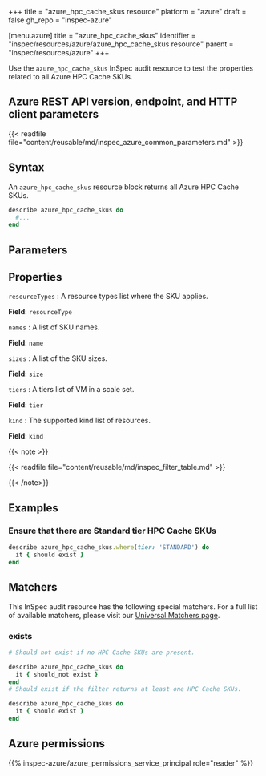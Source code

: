 +++
title = "azure_hpc_cache_skus resource"
platform = "azure"
draft = false
gh_repo = "inspec-azure"

[menu.azure]
title = "azure_hpc_cache_skus"
identifier = "inspec/resources/azure/azure_hpc_cache_skus resource"
parent = "inspec/resources/azure"
+++

Use the `azure_hpc_cache_skus` InSpec audit resource to test the properties related to all Azure HPC Cache SKUs.

## Azure REST API version, endpoint, and HTTP client parameters

{{< readfile file="content/reusable/md/inspec_azure_common_parameters.md" >}}

## Syntax

An `azure_hpc_cache_skus` resource block returns all Azure HPC Cache SKUs.

```ruby
describe azure_hpc_cache_skus do
  #...
end
```

## Parameters

## Properties

`resourceTypes`
: A resource types list where the SKU applies.

**Field**: `resourceType`

`names`
: A list of SKU names.

**Field**: `name`

`sizes`
: A list of the SKU sizes.

**Field**: `size`

`tiers`
: A tiers list of VM in a scale set.

**Field**: `tier`

`kind`
: The supported kind list of resources.

**Field**: `kind`

{{< note >}}

{{< readfile file="content/reusable/md/inspec_filter_table.md" >}}

{{< /note>}}

## Examples

### Ensure that there are Standard tier HPC Cache SKUs

```ruby
describe azure_hpc_cache_skus.where(tier: 'STANDARD') do
  it { should exist }
end
```

## Matchers

This InSpec audit resource has the following special matchers. For a full list of available matchers, please visit our [Universal Matchers page](https://www.inspec.io/docs/reference/matchers/).

### exists

```ruby
# Should not exist if no HPC Cache SKUs are present.

describe azure_hpc_cache_skus do
  it { should_not exist }
end
# Should exist if the filter returns at least one HPC Cache SKUs.

describe azure_hpc_cache_skus do
  it { should exist }
end
```

## Azure permissions

{{% inspec-azure/azure_permissions_service_principal role="reader" %}}
